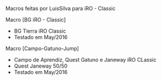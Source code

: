 Macros feitas por LuisSilva para iRO - Classic

Macro [BG iRO - Classic]
- BG Tierra iRO Classic
- Testado em May/2016

Macro [Campo-Gatuno-Jump]
  - Campo de Aprendiz, Quest Gatuno e Janeway iRO CLassic
  - Quest Janeway 50/50
  - Testado em May/2016
